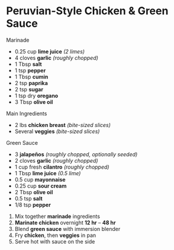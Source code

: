 # Peruvian-Style Chicken & Green Sauce

Marinade
- 0.25 cup **lime juice** *(2 limes)*
- 4 cloves **garlic** *(roughly chopped)*
- 1 Tbsp **salt**
- 1 tsp **pepper**
- 1 Tbsp **cumin**
- 2 tsp **paprika**
- 2 tsp **sugar**
- 1 tsp dry **oregano**
- 3 Tbsp **olive oil**

Main Ingredients
- 2 lbs **chicken breast** *(bite-sized slices)*
- Several **veggies** *(bite-sized slices)*

Green Sauce
- 3 **jalapeños** *(roughly chopped, optionally seeded)*
- 2 cloves **garlic** *(roughly chopped)*
- 1 cup fresh **cilantro** *(roughly chopped)*
- 1 Tbsp **lime juice** *(0.5 lime)*
- 0.5 cup **mayonnaise**
- 0.25 cup **sour cream**
- 2 Tbsp **olive oil**
- 0.5 tsp **salt**
- 1/8 tsp **pepper**

1. Mix together **marinade** ingredients
1. **Marinate chicken** overnight **12 hr** – **48 hr**
1. Blend **green sauce** with immersion blender
1. Fry **chicken**, then **veggies** in pan
1. Serve hot with sauce on the side
